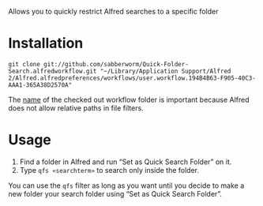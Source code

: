Allows you to quickly restrict Alfred searches to a specific folder

# Installation

    git clone git://github.com/sabberworm/Quick-Folder-Search.alfredworkflow.git "~/Library/Application Support/Alfred 2/Alfred.alfredpreferences/workflows/user.workflow.194B4B63-F905-40C3-AAA1-365A38D2570A"

The [name](https://github.com/sabberworm/Quick-Folder-Search.alfredworkflow/blob/d403eb7234458e506e76a5a022b54d32f3845335/info.plist#L123) of the checked out workflow folder is important because Alfred does not allow relative paths in file filters.

# Usage

  1. Find a folder in Alfred and run “Set as Quick Search Folder” on it.
  2. Type `qfs «searchterm»` to search only inside the folder.

You can use the `qfs` filter as long as you want until you decide to make a new folder your search folder using “Set as Quick Search Folder”.
